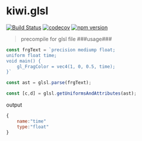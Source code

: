 # kiwi.glsl
[![Build Status](https://travis-ci.org/axmand/kiwi.glsl.svg?branch=master)](https://travis-ci.org/axmand/kiwi.glsl)
[![codecov](https://codecov.io/gh/axmand/kiwi.glsl/branch/master/graph/badge.svg)](https://codecov.io/gh/axmand/kiwi.glsl)
[![npm version](https://badge.fury.io/js/kiwi.glsl.svg)](https://badge.fury.io/js/kiwi.glsl)

> precompile for glsl file
###usage###
```javascript
const frgText = `precision mediump float;
uniform float time;
void main() {
	gl_FragColor = vec4(1, 0, 0.5, time);
}`

const ast = glsl.parse(frgText);

const [c,d] = glsl.getUniformsAndAttributes(ast);
```
output
``` javascript
{
    name:"time"
    type:"float"
}
```